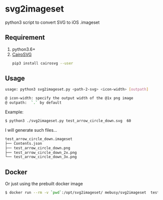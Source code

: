 # svg2imageset

python3 script to convert SVG to iOS .imageset

## Requirement

1. python3.6+
2. [CairoSVG](https://cairosvg.org/documentation/)
    ```bash
    pip3 install cairosvg --user
    ```

## Usage

```bash
usage: python3 svg2imageset.py <path-2-svg> <icon-width> [outpath]

@ icon-width: specify the output width of the @1x png image
@ outpath:  `.` by default
```

Example:

```bash
$ python3 ./svg2imageset.py test_arrow_circle_down.svg  60 
```

I will generate such files...

```bash
test_arrow_circle_down.imageset
├── Contents.json
├── test_arrow_circle_down.png
├── test_arrow_circle_down_2x.png
└── test_arrow_circle_down_3x.png
```


## Docker 

Or just using the prebuilt docker image 

```bash
$ docker run --rm -v `pwd`:/opt/svg2imageset/ mebusy/svg2imageset  test_arrow_circle_down.svg 60
```


